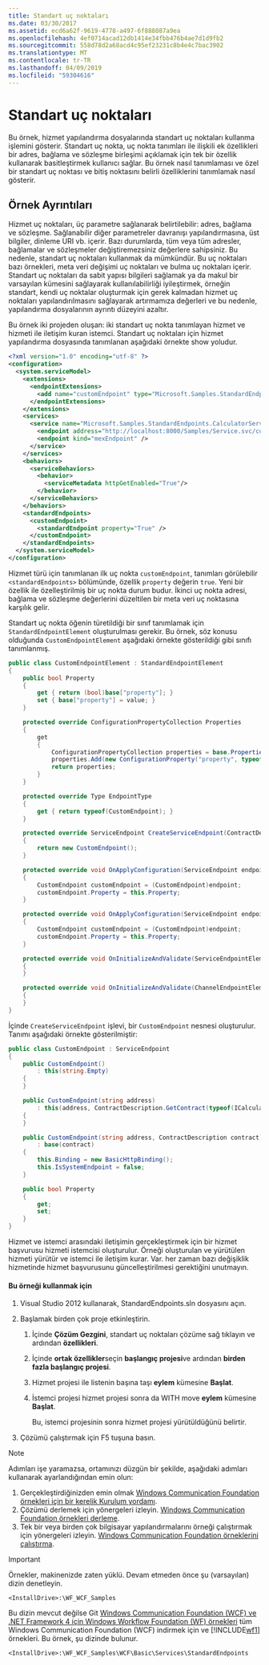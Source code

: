 ```yaml
---
title: Standart uç noktaları
ms.date: 03/30/2017
ms.assetid: ecd6a62f-9619-4778-a497-6f888087a9ea
ms.openlocfilehash: 4ef0714acad12db1414e34fbb476b4ae7d1d9fb2
ms.sourcegitcommit: 558d78d2a68acd4c95ef23231c8b4e4c7bac3902
ms.translationtype: MT
ms.contentlocale: tr-TR
ms.lasthandoff: 04/09/2019
ms.locfileid: "59304616"
---
```

# <a name="usage-of-standard-endpoints"></a>Standart uç noktaları

Bu örnek, hizmet yapılandırma dosyalarında standart uç noktaları kullanma işlemini gösterir. Standart uç nokta, uç nokta tanımları ile ilişkili ek özellikleri bir adres, bağlama ve sözleşme birleşimi açıklamak için tek bir özellik kullanarak basitleştirmek kullanıcı sağlar. Bu örnek nasıl tanımlaması ve özel bir standart uç noktası ve bitiş noktasını belirli özelliklerini tanımlamak nasıl gösterir.

## <a name="sample-details"></a>Örnek Ayrıntıları

Hizmet uç noktaları, üç parametre sağlanarak belirtilebilir: adres, bağlama ve sözleşme. Sağlanabilir diğer parametreler davranışı yapılandırmasına, üst bilgiler, dinleme URI vb. içerir. Bazı durumlarda, tüm veya tüm adresler, bağlamalar ve sözleşmeler değiştiremezsiniz değerlere sahipsiniz. Bu nedenle, standart uç noktaları kullanmak da mümkündür. Bu uç noktaları bazı örnekleri, meta veri değişimi uç noktaları ve bulma uç noktaları içerir. Standart uç noktaları da sabit yapısı bilgileri sağlamak ya da makul bir varsayılan kümesini sağlayarak kullanılabilirliği iyileştirmek, örneğin standart, kendi uç noktalar oluşturmak için gerek kalmadan hizmet uç noktaları yapılandırılmasını sağlayarak artırmamıza değerleri ve bu nedenle, yapılandırma dosyalarının ayrıntı düzeyini azaltır.

Bu örnek iki projeden oluşan: iki standart uç nokta tanımlayan hizmet ve hizmeti ile iletişim kuran istemci. Standart uç noktaları için hizmet yapılandırma dosyasında tanımlanan aşağıdaki örnekte show yoludur.

```xml
<?xml version="1.0" encoding="utf-8" ?>
<configuration>
  <system.serviceModel>
    <extensions>
      <endpointExtensions>
        <add name="customEndpoint" type="Microsoft.Samples.StandardEndpoints.CustomEndpointCollectionElement, service" />
      </endpointExtensions>
    </extensions>
    <services>
      <service name="Microsoft.Samples.StandardEndpoints.CalculatorService">
        <endpoint address="http://localhost:8000/Samples/Service.svc/customEndpoint" contract="Microsoft.Samples.StandardEndpoints.ICalculator" kind="customEndpoint" />
        <endpoint kind="mexEndpoint" />
      </service>
    </services>
    <behaviors>
      <serviceBehaviors>
        <behavior>
          <serviceMetadata httpGetEnabled="True"/>
        </behavior>
      </serviceBehaviors>
    </behaviors>
    <standardEndpoints>
      <customEndpoint>
        <standardEndpoint property="True" />
      </customEndpoint>
    </standardEndpoints>
  </system.serviceModel>
</configuration>
```

Hizmet türü için tanımlanan ilk uç nokta `customEndpoint`, tanımları görülebilir `<standardEndpoints>` bölümünde, özellik `property` değerin `true`. Yeni bir özellik ile özelleştirilmiş bir uç nokta durum budur. İkinci uç nokta adresi, bağlama ve sözleşme değerlerini düzeltilen bir meta veri uç noktasına karşılık gelir.

Standart uç nokta öğenin türetildiği bir sınıf tanımlamak için `StandardEndpointElement` oluşturulması gerekir. Bu örnek, söz konusu olduğunda `CustomEndpointElement` aşağıdaki örnekte gösterildiği gibi sınıfı tanımlanmış.

```csharp
public class CustomEndpointElement : StandardEndpointElement
{
    public bool Property
    {
        get { return (bool)base["property"]; }
        set { base["property"] = value; }
    }

    protected override ConfigurationPropertyCollection Properties
    {
        get
        {
            ConfigurationPropertyCollection properties = base.Properties;
            properties.Add(new ConfigurationProperty("property", typeof(bool), false, ConfigurationPropertyOptions.None));
            return properties;
        }
    }

    protected override Type EndpointType
    {
        get { return typeof(CustomEndpoint); }
    }

    protected override ServiceEndpoint CreateServiceEndpoint(ContractDescription contract)
    {
        return new CustomEndpoint();
    }

    protected override void OnApplyConfiguration(ServiceEndpoint endpoint, ServiceEndpointElement serviceEndpointElement)
    {
        CustomEndpoint customEndpoint = (CustomEndpoint)endpoint;
        customEndpoint.Property = this.Property;
    }

    protected override void OnApplyConfiguration(ServiceEndpoint endpoint, ChannelEndpointElement channelEndpointElement)
    {
        CustomEndpoint customEndpoint = (CustomEndpoint)endpoint;
        customEndpoint.Property = this.Property;
    }

    protected override void OnInitializeAndValidate(ServiceEndpointElement serviceEndpointElement)
    {
    }

    protected override void OnInitializeAndValidate(ChannelEndpointElement channelEndpointElement)
    {
    }
}
```

İçinde `CreateServiceEndpoint` işlevi, bir `CustomEndpoint` nesnesi oluşturulur. Tanımı aşağıdaki örnekte gösterilmiştir:

```csharp
public class CustomEndpoint : ServiceEndpoint
{
    public CustomEndpoint()
        : this(string.Empty)
    {
    }

    public CustomEndpoint(string address)
        : this(address, ContractDescription.GetContract(typeof(ICalculator)))
    {
    }

    public CustomEndpoint(string address, ContractDescription contract)
        : base(contract)
    {
        this.Binding = new BasicHttpBinding();
        this.IsSystemEndpoint = false;
    }

    public bool Property
    {
        get;
        set;
    }
}
```

 Hizmet ve istemci arasındaki iletişimin gerçekleştirmek için bir hizmet başvurusu hizmeti istemcisi oluşturulur. Örneği oluşturulan ve yürütülen hizmeti yürütür ve istemci ile iletişim kurar. Var. her zaman bazı değişiklik hizmetinde hizmet başvurusunu güncelleştirilmesi gerektiğini unutmayın.

#### <a name="to-use-this-sample"></a>Bu örneği kullanmak için

1. Visual Studio 2012 kullanarak, StandardEndpoints.sln dosyasını açın.

2. Başlamak birden çok proje etkinleştirin.

    1.  İçinde **Çözüm Gezgini**, standart uç noktaları çözüme sağ tıklayın ve ardından **özellikleri**.

    2.  İçinde **ortak özellikler**seçin **başlangıç projesi**ve ardından **birden fazla başlangıç projesi**.

    3.  Hizmet projesi ile listenin başına taşı **eylem** kümesine **Başlat**.

    4.  İstemci projesi hizmet projesi sonra da WITH move **eylem** kümesine **Başlat**.

         Bu, istemci projesinin sonra hizmet projesi yürütüldüğünü belirtir.

3. Çözümü çalıştırmak için F5 tuşuna basın.

> [!NOTE]
> Adımları işe yaramazsa, ortamınızı düzgün bir şekilde, aşağıdaki adımları kullanarak ayarlandığından emin olun:
>
> 1. Gerçekleştirdiğinizden emin olmak [Windows Communication Foundation örnekleri için bir kerelik Kurulum yordamı](one-time-setup-procedure-for-the-wcf-samples.md).
> 2. Çözümü derlemek için yönergeleri izleyin. [Windows Communication Foundation örnekleri derleme](building-the-samples.md).
> 3. Tek bir veya birden çok bilgisayar yapılandırmalarını örneği çalıştırmak için yönergeleri izleyin. [Windows Communication Foundation örneklerini çalıştırma](running-the-samples.md).

> [!IMPORTANT]
> Örnekler, makinenizde zaten yüklü. Devam etmeden önce şu (varsayılan) dizin denetleyin.
>
> `<InstallDrive>:\WF_WCF_Samples`
>
> Bu dizin mevcut değilse Git [Windows Communication Foundation (WCF) ve .NET Framework 4 için Windows Workflow Foundation (WF) örnekleri](https://go.microsoft.com/fwlink/?LinkId=150780) tüm Windows Communication Foundation (WCF) indirmek için ve [!INCLUDE[wf1](../../../../includes/wf1-md.md)] örnekleri. Bu örnek, şu dizinde bulunur.
>
> `<InstallDrive>:\WF_WCF_Samples\WCF\Basic\Services\StandardEndpoints`
